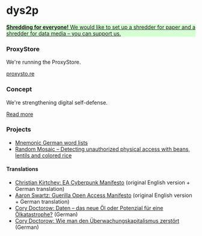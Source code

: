 # dys2p

<a href="support.html">
	<div class="border mt-3 px-4 py-3 text-center text-dark" style="background-color: #d7ffd5">
		<strong>Shredding for everyone!</strong> We would like to set up a shredder for paper and a shredder for data media – you can support us.
	</div>
</a>

<div class="row mt-4">
	<div class="card card-hover col-lg mx-3 mb-3">
		<div class="card-body">
			<h3 class="card-title">ProxyStore</h3>
			<p class="card-text">We're running the ProxyStore.</p>
			<a class="card-link stretched-link" href="https://proxysto.re">proxysto.re</a>
		</div>
	</div>
	<div class="card card-hover col-lg mx-3 mb-3">
		<div class="card-body">
			<h3 class="card-title">Concept</h3>
			<p class="card-text">We're strengthening digital self-defense.</p>
			<a class="card-link stretched-link" href="konzept.html">Read more</a>
		</div>
	</div>
</div>

<div class="border mt-3 px-4 py-3">

### Projects

* [Mnemonic German word lists](https://github.com/dys2p/wordlists-de)
* [Random Mosaic – Detecting unauthorized physical access with beans, lentils and colored rice](2021-12-tamper-evident-protection.html)

#### Translations

* [Christian Kirtchev: EA Cyberpunk Manifesto](2021-08-cyberpunk.html) (original English version + German translation)
* [Aaron Swartz: Guerilla Open Access Manifesto](2021-08-open-access.html) (original English version + German translation)
* [Cory Doctorow: Daten – das neue Öl oder Potenzial für eine Ölkatastrophe?](2021-03-new-oil.html) (German)
* [Cory Doctorow: Wie man den Überwachungskapitalismus zerstört](2021-04-how-to-destroy-surveillance-capitalism.html) (German)

</div>
